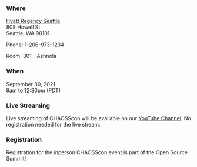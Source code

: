 ### Where

[Hyatt Regency Seattle](https://www.hyatt.com/en-US/hotel/washington/hyatt-regency-seattle/sears?)  
808 Howell St  
Seattle, WA 98101  

Phone: 1-206-973-1234  

Room: 301 - Ashnola 

### When
September 30, 2021  
9am to 12:30pm (PDT)


### Live Streaming

Live streaming of CHAOSScon will be available on our [YouTube Channel](https://www.youtube.com/channel/UCrG-a3hIc_hCEUWloG0gm9A/live).  No registration needed for the live stream. 

### Registration

Registration for the inperson CHAOSScon event is part of the Open Source Summit!
